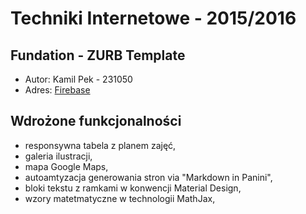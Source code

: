# Techniki Internetowe - 2015/2016
## Fundation - ZURB Template

- Autor: Kamil Pek - 231050
- Adres: [Firebase](https://161050ti.firebaseapp.com/)

## Wdrożone funkcjonalności
- responsywna tabela z planem zajęć,
- galeria ilustracji,
- mapa Google Maps,
- autoamtyzacja generowania stron via "Markdown in Panini",
- bloki tekstu z ramkami w konwencji Material Design,
- wzory matetmatyczne w technologii MathJax,


